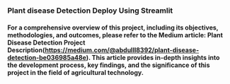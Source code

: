 ### Plant disease Detection Deploy Using Streamlit

#### For a comprehensive overview of this project, including its objectives, methodologies, and outcomes, please refer to the Medium article: Plant Disease Detection Project Description(https://medium.com/@abdulll8392/plant-disease-detection-be036985a48e). This article provides in-depth insights into the development process, key findings, and the significance of this project in the field of agricultural technology.